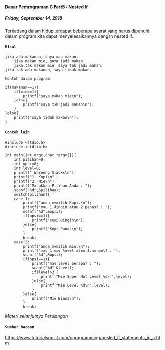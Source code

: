 #### Dasar Pemrograman C Part5 : Nested If
##### *Friday, September 14, 2018*
Terkadang dalam hidup terdapat beberapa syarat yang harus 
dipenuhi. dalam program kita dapat menyelesaikannya dengan nested if.

#### `Misal`
```
jika ada makanan, saya mau makan.
    jika makan mie, saya jadi makan.
    jika tak makan mie, saya tak jadi makan.
jika tak ada makanan, saya tidak makan.
```

`Contoh dalam program`
```
if(makanan==1){
    if(mie==1){
        printf("saya makan mie\n");
    }else{
        printf("saya tak jadi makan\n");
    }
}else{
    printf("saya tidak makan\n");
}
```

#### `Contoh lain`

```
#include <stdio.h>
#include <stdlib.h>

int main(int argc,char *argv[]){
    int pilihan=0;
    int opsi=0;
    int level=0;
    printf(" Waroeng Stacks\n");
    printf("1. Kopi\n");
    printf("2. Mie\n");
    printf("Masukkan Pilihan Anda : ");
    scanf("%d",&pilihan);
    switch(pilihan){
    case 1:
        printf("anda memilih Kopi.\n");
        printf("mau 1.dingin atau 2.panas? : ");
        scanf("%d",&opsi);
        if(opsi==1){
            printf("Kopi Dingin\n");
        }else{
            printf("Kopi Panas\n");
        }
        break;
    case 2:
        printf("anda memilih mie.\n");
        printf("mau 1.mie level atau 2.normal? : ");
        scanf("%d",&opsi);
        if(opsi==1){
            printf("mau level berapa? : ");
            scanf("%d",&level);
            if(level>3){
                printf("Mie Super Hot Level %d\n",level);
            }else{
                printf("Mie Level %d\n",level);
            }
        }else{
            printf("Mie Biasa\n");
        }
        break;
```

*Materi selanjutnya Perulangan*

#### `Sumber bacaan`

<https://www.tutorialspoint.com/cprogramming/nested_if_statements_in_c.htm>

